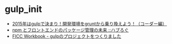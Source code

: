 # gulp_init

- <a href="http://lab.sonicmoov.com/markup/gulp-instead-of-grunt/">2015年はgulpで決まり！開発環境をgruntから乗り換えよう！（コーダー編）</a>
- <a href="http://havelog.ayumusato.com/develop/others/e630-npm_meets_frontend.html">npm とフロントエンドのパッケージ管理の未来 ::ハブろぐ</a>
- <a href="http://ficc-workbook.tumblr.com/post/97045414126/gulp">FICC Workbook - gulpのプロジェクトをつくりました</a>